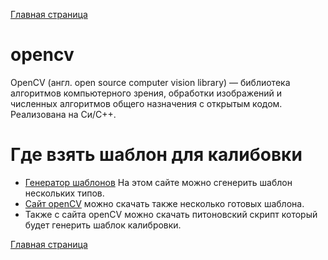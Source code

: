 
[Главная страница](https://stm66.github.io/)

# opencv
OpenCV (англ. open source computer vision library) — библиотека алгоритмов компьютерного зрения, обработки изображений и численных алгоритмов общего назначения с открытым кодом. Реализована на Си/C++.

# Где взять шаблон для калибовки
- [Генератор шаблонов](https://calib.io/pages/camera-calibration-pattern-generator)  На этом сайте можно сгенерить шаблон нескольких типов.
- [Сайт openCV](https://docs.opencv.org/4.x/da/d0d/tutorial_camera_calibration_pattern.html) можно скачать также несколько готовых шаблона.
- Также с сайта openCV можно скачать питоновский скрипт который будет генерить шаблок калибровки.

[Главная страница](https://stm66.github.io/)